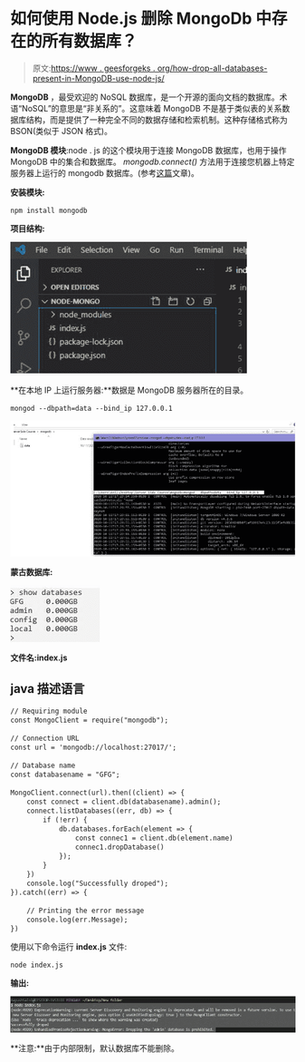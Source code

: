 # 如何使用 Node.js 删除 MongoDb 中存在的所有数据库？

> 原文:[https://www . geesforgeks . org/how-drop-all-databases-present-in-MongoDB-use-node-js/](https://www.geeksforgeeks.org/how-to-drop-all-databases-present-in-mongodb-using-node-js/)

**MongoDB** ，最受欢迎的 NoSQL 数据库，是一个开源的面向文档的数据库。术语“NoSQL”的意思是“非关系的”。这意味着 MongoDB 不是基于类似表的关系数据库结构，而是提供了一种完全不同的数据存储和检索机制。这种存储格式称为 BSON(类似于 JSON 格式)。

**MongoDB 模块**:node . js 的这个模块用于连接 MongoDB 数据库，也用于操作 MongoDB 中的集合和数据库。 *mongodb.connect()* 方法用于连接您机器上特定服务器上运行的 mongodb 数据库。(参考[这篇](https://www.geeksforgeeks.org/how-to-connect-mongodb-server-with-node-js/)文章)。

**安装模块:**

```
npm install mongodb
```

**项目结构:**

![](img/680c11a4a464432626c22f3eee5f7f10.png)

**在本地 IP 上运行服务器:**数据是 MongoDB 服务器所在的目录。

```
mongod --dbpath=data --bind_ip 127.0.0.1
```

![](img/5c4e14dfd73c0857ab57c62e90d528d7.png)

**蒙古数据库:**

![](img/20a22c346b75b45e1f9bb14fbdb29488.png)

**文件名:index.js**

## java 描述语言

```
// Requiring module
const MongoClient = require("mongodb");

// Connection URL
const url = 'mongodb://localhost:27017/';

// Database name 
const databasename = "GFG";

MongoClient.connect(url).then((client) => {
    const connect = client.db(databasename).admin();
    connect.listDatabases((err, db) => {
        if (!err) {
            db.databases.forEach(element => {
                const connec1 = client.db(element.name)
                connec1.dropDatabase()
            });
        }
    })
    console.log("Successfully droped");
}).catch((err) => {

    // Printing the error message 
    console.log(err.Message);
})
```

使用以下命令运行 **index.js** 文件:

```
node index.js
```

**输出:**

![](img/07985c754b1ac7a6a2e1cc986f8d9d65.png)

**注意:**由于内部限制，默认数据库不能删除。